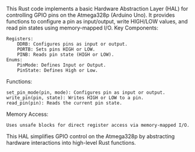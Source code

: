 This Rust code implements a basic Hardware Abstraction Layer (HAL) for controlling GPIO pins on the Atmega328p (Arduino Uno). It provides functions to configure a pin as input/output, write HIGH/LOW values, and read pin states using memory-mapped I/O.
Key Components:

    Registers:
        DDRB: Configures pins as input or output.
        PORTB: Sets pins HIGH or LOW.
        PINB: Reads pin state (HIGH or LOW).
    Enums:
        PinMode: Defines Input or Output.
        PinState: Defines High or Low.

Functions:

    set_pin_mode(pin, mode): Configures pin as input or output.
    write_pin(pin, state): Writes HIGH or LOW to a pin.
    read_pin(pin): Reads the current pin state.

Memory Access:

    Uses unsafe blocks for direct register access via memory-mapped I/O.

This HAL simplifies GPIO control on the Atmega328p by abstracting hardware interactions into high-level Rust functions.
